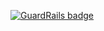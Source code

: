 
[![GuardRails badge](https://badges.production.guardrails.io/shtakai/react-tutorial.svg)](https://www.guardrails.io)
